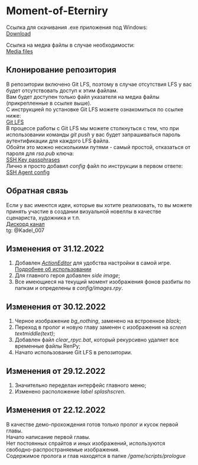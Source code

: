 # Moment-of-Eterniry

Ссылка для скачивания .exe приложения под Windows:  
[Download](https://disk.yandex.ru/d/av_QAxJVb35yNA)  

Ссылка на медиа файлы в случае необходимости:  
[Media files](https://disk.yandex.ru/d/0gNWAd49IWLC2w)  

## Клонирование репозитория
В репозитории включено Git LFS, поэтому в случае отсутствия LFS у вас будет отсутствовать доступ к этим файлам.  
Вам будет доступен только файл указателя на медиа файлы (прикрепленные в ссылке выше).  
С инструкцией по установке Git LFS можете ознакомиться по ссылке ниже:  
[Git LFS](https://docs.github.com/ru/repositories/working-with-files/managing-large-files/installing-git-large-file-storage)  
В процессе работы с Git LFS мы можете столкнуться с тем, что при использовании команды *git push* у вас будет запрашиваться пароль аутентификации для каждого LFS файла.  
Обойти это можно несколькими путями - самый простой, отказаться от пароля для *rsa.pub* ключа:  
[SSH Key passphrases](https://docs.github.com/en/authentication/connecting-to-github-with-ssh/working-with-ssh-key-passphrases)  
Лично я просто добавил *config* файл по инструкции в первом ответе:   
[SSH Agent config](https://stackoverflow.com/questions/43371608/why-git-push-of-lfs-git-ask-password-3-times)  

## Обратная связь

Если у вас имеются идеи, которые вы хотите реализовать, то вы можете принять участие в создании визуальной новеллы в качестве сценариста, художника и т.п.  
[Дискорд канал](https://discord.gg/YbeeBtkxBA)  
tg: @Kadel_007  

## Изменения от 31.12.2022
1. Добавлен [*ActionEditor*](https://github.com/kyouryuukunn/renpy-ActionEditor3) для удобства настройки в самой игре.  
[Подробнее об использовании](https://www.youtube.com/watch?v=KoYXzREFx4A)  
2. Для главного героя добавлен *side image*;  
3. Все имеющиеся на текущий момент изображения фонов разбиты по папкам и определены в *config/images.rpy*.  

## Изменения от 30.12.2022
1. Черное изображение *bg_nothing*, заменено на встроенное *black*;  
2. Переход в пролог и новую главу заменен с изображения на *screen textmiddle(text)*;  
3. Добавлен файл *clear_rpyc.bat*, который рекурсивно удаляет все временные файлы RenPy;  
4. Начато использование Git LFS в репозитории.  

## Изменения от 29.12.2022
1. Значительно переделан интерфейс главного меню;  
2. Изменено расположение *label splashscren*.  

## Изменения от 22.12.2022

В качестве демо-прохождения готов только пролог и кусок первой главы.  
Начато написание первой главы.  
Нет постоянных спрайтов и иных изображений, используются свободно-распространяемые изображения.  
Содержимое пролога и глав находятся в папке */game/scripts/prologue*
